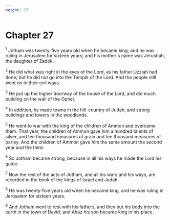 ```yaml
---
weight: 27
---
```


# Chapter 27

<sup>1</sup> Jotham was twenty-five years old when he became king; and he was ruling in Jerusalem for sixteen years; and his mother's name was Jerushah, the daughter of Zadok. 

<sup>2</sup> He did what was right in the eyes of the Lord, as his father Uzziah had done; but he did not go into the Temple of the Lord. And the people still went on in their evil ways. 

<sup>3</sup> He put up the higher doorway of the house of the Lord, and did much building on the wall of the Ophel. 

<sup>4</sup> In addition, he made towns in the hill-country of Judah, and strong buildings and towers in the woodlands. 

<sup>5</sup> He went to war with the king of the children of Ammon and overcame them. That year, the children of Ammon gave him a hundred talents of silver, and ten thousand measures of grain and ten thousand measures of barley. And the children of Ammon gave him the same amount the second year and the third. 

<sup>6</sup> So Jotham became strong, because in all his ways he made the Lord his guide. 

<sup>7</sup> Now the rest of the acts of Jotham, and all his wars and his ways, are recorded in the book of the kings of Israel and Judah. 

<sup>8</sup> He was twenty-five years old when he became king, and he was ruling in Jerusalem for sixteen years. 

<sup>9</sup> And Jotham went to rest with his fathers, and they put his body into the earth in the town of David; and Ahaz his son became king in his place. 


